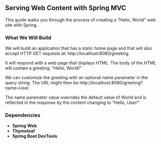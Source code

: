 ## Serving Web Content with Spring MVC

This guide walks you through the process of creating a 
“Hello, World” web site with Spring.

### What We Will Build

We will build an application that has a static home page 
and that will also accept HTTP GET requests at: http://localhost:8080/greeting.

It will respond with a web page that displays HTML. 
The body of the HTML will contain a greeting: “Hello, World!”

We can customize the greeting with an optional name 
parameter in the query string. The URL might then be 
http://localhost:8080/greeting?name=User.

The name parameter value overrides the default value of 
World and is reflected in the response by the content 
changing to “Hello, User!”

### Dependencies

* **Spring Web**
* **Thymeleaf**
* **Spring Boot DevTools**
